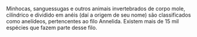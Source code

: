 Minhocas, sanguessugas e outros animais invertebrados de corpo mole, cilíndrico e dividido em anéis (daí a origem de seu nome) são classificados como anelídeos, pertencentes ao filo Annelida. Existem mais de 15 mil espécies que fazem parte desse filo.